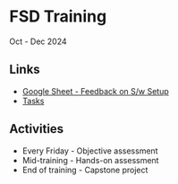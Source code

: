 # FSD Training
Oct - Dec 2024

## Links
- [Google Sheet - Feedback on S/w Setup](https://docs.google.com/spreadsheets/d/1cN22RSg9QZIKSnJjBJODqq8zosfNIeFyD40hoiAzppU/edit?usp=sharing)
- [Tasks](https://docs.google.com/spreadsheets/d/10G59vSyykdzWoUrK_CbA4GHObp4EfaCoCYaGuqdd6Rw/edit?gid=0#gid=0)

## Activities
- Every Friday - Objective assessment
- Mid-training - Hands-on assessment
- End of training - Capstone project